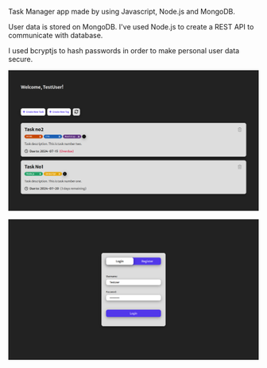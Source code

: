 Task Manager app made by using Javascript, Node.js and MongoDB.

User data is stored on MongoDB.
I've used Node.js to create a REST API to communicate with database.

I used bcryptjs to hash passwords in order to make personal user data secure.

![Task Manager](design/taskmanager.png)

![Login Page](design/taskmanager-login.png)
